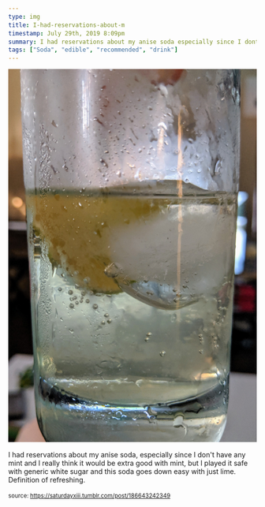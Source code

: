 ```yaml
---
type: img
title: I-had-reservations-about-m
timestamp: July 29th, 2019 8:09pm
summary: I had reservations about my anise soda especially since I dont have any mint and I really think it would be extra good with mint but I played it saf
tags: ["Soda", "edible", "recommended", "drink"]
---
```

<img src="../media/186643242349.jpg"/>
                                                                                          
I had reservations about my anise soda, especially since I don't have any mint and I really think it would be extra good with mint, but I played it safe with generic white sugar and this soda goes down easy with just lime.  Definition of refreshing.
 
                                    
                
                
                
                
                                
<small>source: https://saturdayxiii.tumblr.com/post/186643242349</small>